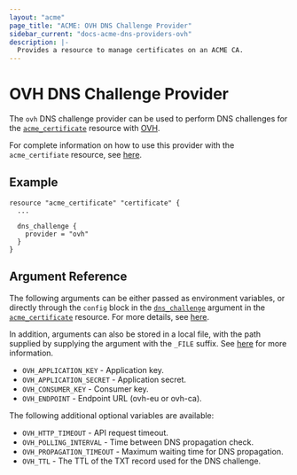 ```yaml
---
layout: "acme"
page_title: "ACME: OVH DNS Challenge Provider"
sidebar_current: "docs-acme-dns-providers-ovh"
description: |-
  Provides a resource to manage certificates on an ACME CA.
---
```


# OVH DNS Challenge Provider

The `ovh` DNS challenge provider can be used to perform DNS challenges for
the [`acme_certificate`][resource-acme-certificate] resource with
[OVH][provider-service-page].

[resource-acme-certificate]: /docs/providers/acme/r/certificate.html
[provider-service-page]: https://www.ovh.com/

For complete information on how to use this provider with the `acme_certifiate`
resource, see [here][resource-acme-certificate-dns-challenges].

[resource-acme-certificate-dns-challenges]: /docs/providers/acme/r/certificate.html#using-dns-challenges

## Example

```hcl
resource "acme_certificate" "certificate" {
  ...

  dns_challenge {
    provider = "ovh"
  }
}
```

## Argument Reference

The following arguments can be either passed as environment variables, or
directly through the `config` block in the
[`dns_challenge`][resource-acme-certificate-dns-challenge-arg] argument in the
[`acme_certificate`][resource-acme-certificate] resource. For more details, see
[here][resource-acme-certificate-dns-challenges].

[resource-acme-certificate-dns-challenge-arg]: /docs/providers/acme/r/certificate.html#dns_challenge

In addition, arguments can also be stored in a local file, with the path
supplied by supplying the argument with the `_FILE` suffix. See
[here][acme-certificate-file-arg-example] for more information.

[acme-certificate-file-arg-example]: /docs/providers/acme/r/certificate.html#using-variable-files-for-provider-arguments

* `OVH_APPLICATION_KEY` - Application key.
* `OVH_APPLICATION_SECRET` - Application secret.
* `OVH_CONSUMER_KEY` - Consumer key.
* `OVH_ENDPOINT` - Endpoint URL (ovh-eu or ovh-ca).

The following additional optional variables are available:

* `OVH_HTTP_TIMEOUT` - API request timeout.
* `OVH_POLLING_INTERVAL` - Time between DNS propagation check.
* `OVH_PROPAGATION_TIMEOUT` - Maximum waiting time for DNS propagation.
* `OVH_TTL` - The TTL of the TXT record used for the DNS challenge.


